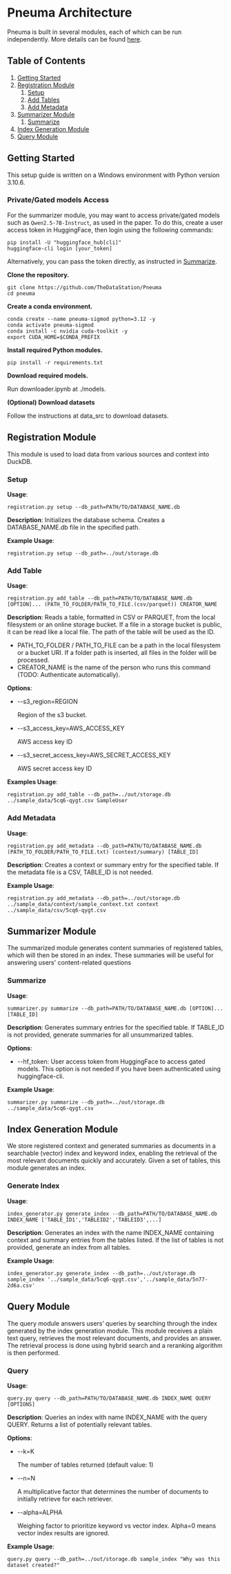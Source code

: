 # Pneuma Architecture

Pneuma is built in several modules, each of which can be run independently. More details can be found [here](https://docs.google.com/document/d/16MsdIs80NssVtIhMq4r0RxXSpTKts_1MyyU2gf6ncpc).

## Table of Contents

1. [Getting Started](#getting-started)
2. [Registration Module](#registration-module)
    1. [Setup](#setup)
    2. [Add Tables](#add-table)
    3. [Add Metadata](#add-metadata)
3. [Summarizer Module](#summarizer-module)
    1. [Summarize](#summarize)
4. [Index Generation Module](#index-generation-module)
5. [Query Module](#query-module)

## Getting Started

This setup guide is written on a Windows environment with Python version 3.10.6.

### Private/Gated models Access

For the summarizer module, you may want to access private/gated models such as `Qwen2.5-7B-Instruct`, as used in the paper. To do this, create a user access token in HuggingFace, then login using the following commands:

```shell
pip install -U "huggingface_hub[cli]"
huggingface-cli login [your_token]
```

Alternatively, you can pass the token directly, as instructed in [Summarize](#summarize).

**Clone the repository.**

```shell
git clone https://github.com/TheDataStation/Pneuma
cd pneuma
```

**Create a conda environment.**
```shell
conda create --name pneuma-sigmod python=3.12 -y
conda activate pneuma-sigmod
conda install -c nvidia cuda-toolkit -y
export CUDA_HOME=$CONDA_PREFIX
```

**Install required Python modules.**

```shell
pip install -r requirements.txt
```

**Download required models.**

Run downloader.ipynb at ./models.

**(Optional) Download datasets**

Follow the instructions at data_src to download datasets.

## Registration Module

This module is used to load data from various sources and context into DuckDB.

### Setup

**Usage**:

```shell
registration.py setup --db_path=PATH/TO/DATABASE_NAME.db
```

**Description**: Initializes the database schema. Creates a DATABASE_NAME.db file in the specified path.

**Example Usage**:

```shell
registration.py setup --db_path=../out/storage.db
```

### Add Table

**Usage**:

```shell
registration.py add_table --db_path=PATH/TO/DATABASE_NAME.db [OPTION]... (PATH_TO_FOLDER/PATH_TO_FILE.(csv/parquet)) CREATOR_NAME
```

**Description**: Reads a table, formatted in CSV or PARQUET, from the local filesystem or an online storage bucket. If a file in a storage bucket is public, it can be read like a local file. The path of the table will be used as the ID.

- PATH_TO_FOLDER / PATH_TO_FILE can be a path in the local filesystem or a bucket URI. If a folder path is inserted, all files in the folder will be processed.
- CREATOR_NAME is the name of the person who runs this command (TODO: Authenticate automatically).

**Options**:

- --s3_region=REGION

    Region of the s3 bucket.

- --s3_access_key=AWS_ACCESS_KEY

    AWS access key ID

- --s3_secret_access_key=AWS_SECRET_ACCESS_KEY

    AWS secret access key ID

**Examples Usage**:

```shell
registration.py add_table --db_path=../out/storage.db ../sample_data/5cq6-qygt.csv SampleUser
```

### Add Metadata

**Usage**:

```shell
registration.py add_metadata --db_path=PATH/TO/DATABASE_NAME.db (PATH_TO_FOLDER/PATH_TO_FILE.txt) (context/summary) [TABLE_ID]
```

**Description**: Creates a context or summary entry for the specified table. If the metadata file is a CSV, TABLE_ID is not needed.

**Example Usage**:

```shell
registration.py add_metadata --db_path=../out/storage.db ../sample_data/context/sample_context.txt context ../sample_data/csv/5cq6-qygt.csv
```

## Summarizer Module

The summarized module generates content summaries of registered tables, which will then be stored in an index. These summaries will be useful for answering users' content-related questions

### Summarize

**Usage**:

```shell
summarizer.py summarize --db_path=PATH/TO/DATABASE_NAME.db [OPTION]... [TABLE_ID]
```

**Description**: Generates summary entries for the specified table. If TABLE_ID is not provided, generate summaries for all unsummarized tables.

**Options**:

- --hf_token: User access token from HuggingFace to access gated models. This option is not needed if you have been authenticated using huggingface-cli.

**Example Usage**:

```shell
summarizer.py summarize --db_path=../out/storage.db ../sample_data/5cq6-qygt.csv
```

## Index Generation Module

We store registered context and generated summaries as documents in a searchable (vector) index and keyword index, enabling the retrieval of the most relevant documents quickly and accurately. Given a set of tables, this module generates an index.

### Generate Index

**Usage**:

```shell
index_generator.py generate_index --db_path=PATH/TO/DATABASE_NAME.db INDEX_NAME ['TABLE_ID1','TABLEID2','TABLEID3',...]
```

**Description**: Generates an index with the name INDEX_NAME containing context and summary entries from the tables listed. If the list of tables is not provided, generate an index from all tables.

**Example Usage**:

```shell
index_generator.py generate_index --db_path=../out/storage.db sample_index '../sample_data/5cq6-qygt.csv','../sample_data/5n77-2d6a.csv'
```

## Query Module

The query module answers users’ queries by searching through the index generated by the index generation module. This module receives a plain text query, retrieves the most relevant documents, and provides an answer. The retrieval process is done using hybrid search and a reranking algorithm is then performed.

### Query

**Usage**:

```shell
query.py query --db_path=PATH/TO/DATABASE_NAME.db INDEX_NAME QUERY [OPTIONS]
```

**Description**: Queries an index with name INDEX_NAME with the query QUERY. Returns a list of potentially relevant tables.

**Options**:

- --k=K

    The number of tables returned (default value: 1)

- --n=N

    A multiplicative factor that determines the number of documents to initially retrieve for each retriever.

- --alpha=ALPHA

    Weighing factor to prioritize keyword vs vector index. Alpha=0 means vector index results are ignored.

**Example Usage**:

```shell
query.py query --db_path=../out/storage.db sample_index "Why was this dataset created?"
```
